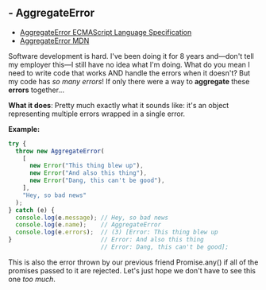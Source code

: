 ## - AggregateError

- [AggregateError ECMAScript Language Specification](https://tc39.es/ecma262/multipage/fundamental-objects.html#sec-aggregate-error-objects)
- [AggregateError MDN](https://developer.mozilla.org/en-US/docs/Web/JavaScript/Reference/Global_Objects/AggregateError)

Software development is hard. I've been doing it for 8 years and—don't tell my employer this—I still have no idea what I'm doing. What do you mean I need to write code that works AND handle the errors when it doesn't? But my code has _so many errors_! If only there were a way to **aggregate** these **errors** together...

**What it does**: Pretty much exactly what it sounds like: it's an object representing multiple errors wrapped in a single error.

**Example:**

```js
try {
  throw new AggregateError(
    [
      new Error("This thing blew up"),
      new Error("And also this thing"),
      new Error("Dang, this can't be good"),
    ],
    "Hey, so bad news"
  );
} catch (e) {
  console.log(e.message); // Hey, so bad news
  console.log(e.name);    // AggregateError
  console.log(e.errors);  // (3) [Error: This thing blew up
}                         // Error: And also this thing
                          // Error: Dang, this can't be good];
```

This is also the error thrown by our previous friend <span className="code">Promise.any()</span> if all of the promises passed to it are rejected. Let's just hope we don't have to see this one _too much_.